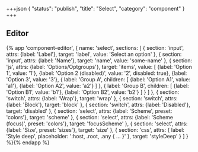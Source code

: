 +++json
{
  "status": "publish",
  "title": "Select",
  "category": "component"
}
+++

## Editor

{%
  app 'component-editor', {
    name: 'select',
    sections: [
      {
        section: 'input',
        attrs: {label: 'Label'},
        target: 'label',
        value: 'Select an option'
      },
      {
        section: 'input',
        attrs: {label: 'Name'},
        target: 'name',
        value: 'some-name'
      },
      {
        section: 'js',
        attrs: {label: 'Options/Optgroups'},
        target: 'items',
        value: [
          {label: 'Option 1', value: '1'},
          {label: 'Option 2 (disabled)', value: '2', disabled: true},
          {label: 'Option 3', value: '3'},
          {
            label: 'Group A',
            children: [
              {label: 'Option A1', value: 'a1'},
              {label: 'Option A2', value: 'a2'}
            ]
          },
          {
            label: 'Group B',
            children: [
              {label: 'Option B1', value: 'b1'},
              {label: 'Option B2', value: 'b2'}
            ]
          }
        ]
      },
      {
        section: 'switch',
        attrs: {label: 'Wrap'},
        target: 'wrap'
      },
      {
        section: 'switch',
        attrs: {label: 'Block'},
        target: 'block'
      },
      {
        section: 'switch',
        attrs: {label: 'Disabled'},
        target: 'disabled'
      },
      {
        section: 'select',
        attrs: {label: 'Scheme', preset: 'colors'},
        target: 'scheme'
      },
      {
        section: 'select',
        attrs: {label: 'Scheme (focus)', preset: 'colors'},
        target: 'focusScheme'
      },
      {
        section: 'select',
        attrs: {label: 'Size', preset: 'sizes'},
        target: 'size'
      },
      {
        section: 'css',
        attrs: {
          label: 'Style deep',
          placeholder: ':host, .root, .any { ... }'
        },
        target: 'styleDeep'
      }
    ]
  }
%}{% endapp %}
